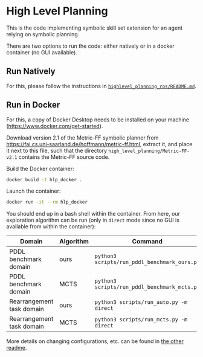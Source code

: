 # High Level Planning

This is the code implementing symbolic skill set extension for an agent relying on symbolic planning.

There are two options to run the code: either natively or in a docker container (no GUI available).

## Run Natively

For this, please follow the instructions in [`highlevel_planning_ros/README.md`](./highlevel_planning_ros/README.md).

## Run in Docker

For this, a copy of Docker Desktop needs to be installed on your machine (https://www.docker.com/get-started).

Download version 2.1 of the Metric-FF symbolic planner from https://fai.cs.uni-saarland.de/hoffmann/metric-ff.html, extract it, and place it next to this file, such that the directory `high_level_planning/Metric-FF-v2.1` contains the Metric-FF source code.

Build the Docker container:

```bash
docker build -t hlp_docker .
```

Launch the container:

```bash
docker run -it --rm hlp_docker
```

You should end up in a bash shell within the container. From here, our exploration algorithm can be run (only in `direct` mode since no GUI is available from within the container):

| Domain                    | Algorithm | Command                                      |
|---------------------------|-----------|----------------------------------------------|
| PDDL benchmark domain     | ours      | `python3 scripts/run_pddl_benchmark_ours.py` |
| PDDL benchmark domain     | MCTS      | `python3 scripts/run_pddl_benchmark_mcts.py` |
| Rearrangement task domain | ours      | `python3 scripts/run_auto.py -m direct`      |
| Rearrangement task domain | MCTS      | `python3 scripts/run_mcts.py -m direct`      |


More details on changing configurations, etc. can be found in [the other readme](./highlevel_planning_ros/README.md#run).
